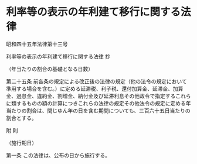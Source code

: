 # 利率等の表示の年利建て移行に関する法律

昭和四十五年法律第十三号

利率等の表示の年利建て移行に関する法律 抄

（年当たりの割合の基礎となる日数）

第二十五条 前各条の規定による改正後の法律の規定（他の法令の規定において準用する場合を含む。）に定める延滞税、利子税、還付加算金、延滞金、加算金、過怠金、違約金、割増金、納付金及び延滞利息その他政令で指定するこれらに類するものの額の計算につきこれらの法律の規定その他法令の規定に定める年当たりの割合は、閏じゆん年の日を含む期間についても、三百六十五日当たりの割合とする。

附 則

（施行期日）

第一条 この法律は、公布の日から施行する。
